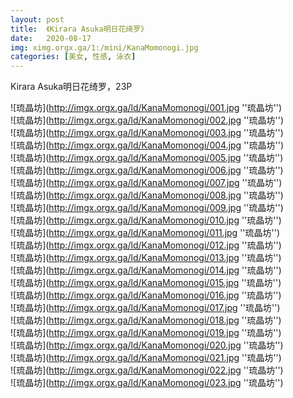 ```yaml
---
layout: post
title:  《Kirara Asuka明日花绮罗》
date:   2020-08-17
img: ximg.orgx.ga/1:/mini/KanaMomonogi.jpg
categories: [美女, 性感, 泳衣]
---
```


Kirara Asuka明日花绮罗，23P

![琉晶坊](http://imgx.orgx.ga/ld/KanaMomonogi/001.jpg ''琉晶坊'') <br>
![琉晶坊](http://imgx.orgx.ga/ld/KanaMomonogi/002.jpg ''琉晶坊'') <br>
![琉晶坊](http://imgx.orgx.ga/ld/KanaMomonogi/003.jpg ''琉晶坊'') <br>
![琉晶坊](http://imgx.orgx.ga/ld/KanaMomonogi/004.jpg ''琉晶坊'') <br>
![琉晶坊](http://imgx.orgx.ga/ld/KanaMomonogi/005.jpg ''琉晶坊'') <br>
![琉晶坊](http://imgx.orgx.ga/ld/KanaMomonogi/006.jpg ''琉晶坊'') <br>
![琉晶坊](http://imgx.orgx.ga/ld/KanaMomonogi/007.jpg ''琉晶坊'') <br>
![琉晶坊](http://imgx.orgx.ga/ld/KanaMomonogi/008.jpg ''琉晶坊'') <br>
![琉晶坊](http://imgx.orgx.ga/ld/KanaMomonogi/009.jpg ''琉晶坊'') <br>
![琉晶坊](http://imgx.orgx.ga/ld/KanaMomonogi/010.jpg ''琉晶坊'') <br>
![琉晶坊](http://imgx.orgx.ga/ld/KanaMomonogi/011.jpg ''琉晶坊'') <br>
![琉晶坊](http://imgx.orgx.ga/ld/KanaMomonogi/012.jpg ''琉晶坊'') <br>
![琉晶坊](http://imgx.orgx.ga/ld/KanaMomonogi/013.jpg ''琉晶坊'') <br>
![琉晶坊](http://imgx.orgx.ga/ld/KanaMomonogi/014.jpg ''琉晶坊'') <br>
![琉晶坊](http://imgx.orgx.ga/ld/KanaMomonogi/015.jpg ''琉晶坊'') <br>
![琉晶坊](http://imgx.orgx.ga/ld/KanaMomonogi/016.jpg ''琉晶坊'') <br>
![琉晶坊](http://imgx.orgx.ga/ld/KanaMomonogi/017.jpg ''琉晶坊'') <br>
![琉晶坊](http://imgx.orgx.ga/ld/KanaMomonogi/018.jpg ''琉晶坊'') <br>
![琉晶坊](http://imgx.orgx.ga/ld/KanaMomonogi/019.jpg ''琉晶坊'') <br>
![琉晶坊](http://imgx.orgx.ga/ld/KanaMomonogi/020.jpg ''琉晶坊'') <br>
![琉晶坊](http://imgx.orgx.ga/ld/KanaMomonogi/021.jpg ''琉晶坊'') <br>
![琉晶坊](http://imgx.orgx.ga/ld/KanaMomonogi/022.jpg ''琉晶坊'') <br>
![琉晶坊](http://imgx.orgx.ga/ld/KanaMomonogi/023.jpg ''琉晶坊'') <br>
